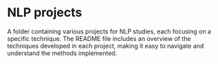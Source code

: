 # NLP projects
 A folder containing various projects for NLP studies, each focusing on a specific technique. The README file includes an overview of the techniques developed in each project, making it easy to navigate and understand the methods implemented.
